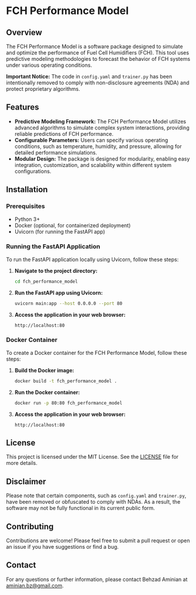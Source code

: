 # FCH Performance Model

## Overview

The FCH Performance Model is a software package designed to simulate and optimize the performance of Fuel Cell Humidifiers (FCH). This tool uses predictive modeling methodologies to forecast the behavior of FCH systems under various operating conditions.

**Important Notice:** The code in `config.yaml` and `trainer.py` has been intentionally removed to comply with non-disclosure agreements (NDA) and protect proprietary algorithms.

## Features

- **Predictive Modeling Framework:** The FCH Performance Model utilizes advanced algorithms to simulate complex system interactions, providing reliable predictions of FCH performance.
- **Configurable Parameters:** Users can specify various operating conditions, such as temperature, humidity, and pressure, allowing for detailed performance simulations.
- **Modular Design:** The package is designed for modularity, enabling easy integration, customization, and scalability within different system configurations.

## Installation

### Prerequisites

- Python 3+
- Docker (optional, for containerized deployment)
- Uvicorn (for running the FastAPI app)

### Running the FastAPI Application

To run the FastAPI application locally using Uvicorn, follow these steps:

1. **Navigate to the project directory:**

   ```bash
   cd fch_performance_model
   ```

2. **Run the FastAPI app using Uvicorn:**

   ```bash
   uvicorn main:app --host 0.0.0.0 --port 80
   ```

3. **Access the application in your web browser:**
   ```
   http://localhost:80
   ```

### Docker Container

To create a Docker container for the FCH Performance Model, follow these steps:

1. **Build the Docker image:**

   ```bash
   docker build -t fch_performance_model .
   ```

2. **Run the Docker container:**

   ```bash
   docker run -p 80:80 fch_performance_model
   ```

3. **Access the application in your web browser:**
   ```
   http://localhost:80
   ```

## License

This project is licensed under the MIT License. See the [LICENSE](LICENSE) file for more details.

## Disclaimer

Please note that certain components, such as `config.yaml` and `trainer.py`, have been removed or obfuscated to comply with NDAs. As a result, the software may not be fully functional in its current public form.

## Contributing

Contributions are welcome! Please feel free to submit a pull request or open an issue if you have suggestions or find a bug.

## Contact

For any questions or further information, please contact Behzad Aminian at [aminian.bz@gmail.com](mailto:aminian.bz@gmail.com).
